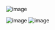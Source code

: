 ![image](https://github.com/user-attachments/assets/d1ee9451-666a-42c9-8485-aa4dcfeea371)

![image](https://github.com/user-attachments/assets/f7d7eb08-780a-4031-bdce-0993268e6d81)
![image](https://github.com/user-attachments/assets/145c615a-0362-4ffa-a45d-9473b5e755f0)

